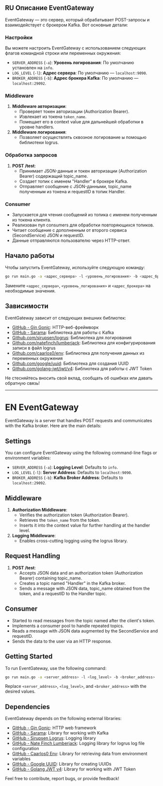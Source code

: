 ## RU Описание EventGateway

EventGateway — это сервер, который обрабатывает POST-запросы и взаимодействует с брокером Kafka.  Вот основные детали:

### Настройки

Вы можете настроить EventGateway с использованием следующих флагов командной строки или переменных окружения:

- `SERVER_ADDRESS` (`-a`): **Уровень логирования**: По умолчанию установлен на `info`.
- `LOG_LEVEL` (`-l`): **Адрес сервера**: По умолчанию — `localhost:9090`.
- `BROKER_ADDRESS` (`-b`): **Адрес брокера Kafka**: По умолчанию — `localhost:29092`.

### Middleware

1. **Middleware авторизации**:
    - Проверяет токен авторизации (Authorization Bearer).
    - Извлекает из токена `token_name`.
    - Помещает его в context value для дальнейшей обработки в уровне handlers.
2. **Middleware логирования**:
    - Позволяет осуществлять сквозное логирование ы помощью библиотеки logrus.

### Обработка запросов

1. **POST /test**:
    - Принимает JSON-данные и токен авторизации (Authorization Bearer) содержащий topic_name.
    - Создает топик с именем "Handler" в брокере Kafka.
    - Отправляет сообщение с JSON-данными, topic_name полученным из токена и requestID в топик Handler.
  
### Consumer

- Запускается для чтения сообщений из топика с именем полученным из токена клиента.
- Реализован пул consumers для обработки повторяющихся топиков.
- Читает сообщение с дополненным от второго сервиса (SecondService) JSON и requestID.
- Данные отправляются пользователю через HTTP-ответ.


## Начало работы

Чтобы запустить EventGateway, используйте следующую команду:

```bash
go run main.go -a <адрес_сервера> -l <уровень_логирования> -b <адрес_брокера>
```

Замените `<адрес_сервера>`, `<уровень_логирования>` и `<адрес_брокера>` на необходимые значения.

## Зависимости

EventGateway зависит от следующих внешних библиотек:

- [GitHub - Gin Gonic](https://github.com/gin-gonic/gin): HTTP-веб-фреймворк
- [GitHub - Sarama](https://github.com/IBM/sarama): Библиотека для работы с Kafka
- [Github.com/sirupsen/logrus](https://github.com/sirupsen/logrus): Библиотека для логирования
- [Github.com/natefinch/lumberjack](https://github.com/natefinch/lumberjack): Библиотека для конфигурирования записи в файл logrus
- [Github.com/caarlos0/env](https://github.com/caarlos0/env): Библиотека для получения данных из переменных окружения
- [Github.com/google/uuid](https://github.com/google/uuid): Библиотека для создания UUID
- [Github.com/golang-jwt/jwt/v4](https://github.com/golang-jwt/jwt/v4): Библиотека для работы с JWT Token

Не стесняйтесь вносить свой вклад, сообщать об ошибках или давать обратную связь!

________________________________________________________________________


# EN EventGateway

EventGateway is a server that handles POST requests and communicates with the Kafka broker. Here are the main details:

## Settings

You can configure EventGateway using the following command-line flags or environment variables:

- `SERVER_ADDRESS` (`-a`): **Logging Level**: Defaults to `info`.
- `LOG_LEVEL` (`-l`): **Server Address**: Defaults to `localhost:9090`.
- `BROKER_ADDRESS` (`-b`): **Kafka Broker Address**: Defaults to `localhost:29092`.

## Middleware

1. **Authorization Middleware**:
   - Verifies the authorization token (Authorization Bearer).
   - Retrieves the `token_name` from the token.
   - Inserts it into the context value for further handling at the handler level.
2. **Logging Middleware**:
   - Enables cross-cutting logging using the logrus library.

## Request Handling

1. **POST /test**:
   - Accepts JSON data and an authorization token (Authorization Bearer) containing topic_name.
   - Creates a topic named "Handler" in the Kafka broker.
   - Sends a message with JSON data, topic_name obtained from the token, and a requestID to the Handler topic.
  
## Consumer

- Started to read messages from the topic named after the client's token.
- Implements a consumer pool to handle repeated topics.
- Reads a message with JSON data augmented by the SecondService and requestID.
- Sends the data to the user via an HTTP response.

## Getting Started

To run EventGateway, use the following command:

```bash
go run main.go -a <server_address> -l <log_level> -b <broker_address>
```

Replace `<server_address>`, `<log_level>`, and `<broker_address>` with the desired values.

## Dependencies

EventGateway depends on the following external libraries:

- [GitHub - Gin Gonic](https://github.com/gin-gonic/gin): HTTP web framework
- [GitHub - Sarama](https://github.com/IBM/sarama): Library for working with Kafka
- [GitHub - Sirupsen Logrus](https://github.com/sirupsen/logrus): Logging library
- [GitHub - Nate Finch Lumberjack](https://github.com/natefinch/lumberjack): Logging library for logrus log file configuration
- [GitHub - Caarlos0 Env](https://github.com/caarlos0/env): Library for retrieving data from environment variables
- [GitHub - Google UUID](https://github.com/google/uuid): Library for creating UUIDs
- [GitHub - Golang JWT v4](https://github.com/golang-jwt/jwt/v4): Library for working with JWT Token

Feel free to contribute, report bugs, or provide feedback!
```
